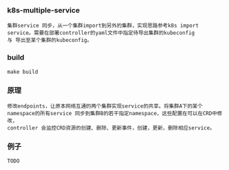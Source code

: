 ### k8s-multiple-service
```
集群service 同步，从一个集群import到另外的集群，实现思路参考k8s import service。需要在部署controller的yaml文件中指定待导出集群的kubeconfig
与 导出至某个集群的kubeconfig。
```

### build
```
make build
```

### 原理
```
修改endpoints，让原本网络互通的两个集群实现service的共享。将集群A下的某个namespace的所有service 同步到集群B的若干指定namespace，这些配置在可以在CRD中修改，
controller 会监控CRD资源的创建、删除、更新事件，创建，更新，删除相应service。
```

### 例子
```
TODO
```